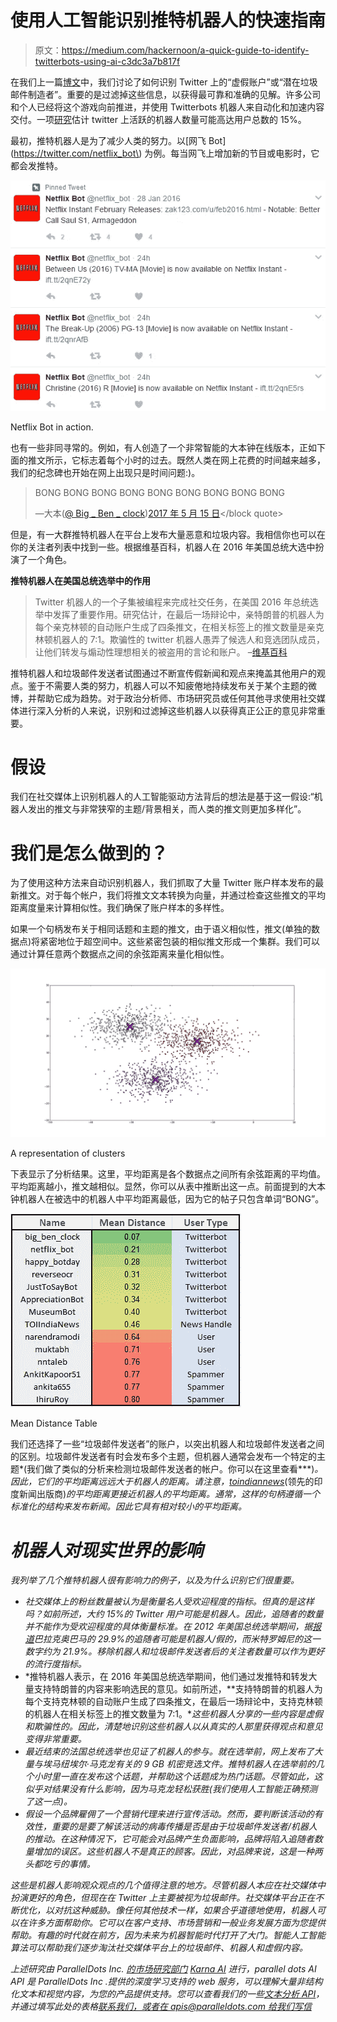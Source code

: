 # 使用人工智能识别推特机器人的快速指南

> 原文：<https://medium.com/hackernoon/a-quick-guide-to-identify-twitterbots-using-ai-c3dc3a7b817f>

在我们上一篇[博文](https://blog.karna.ai/using-ai-to-combat-the-menace-of-fake-accounts-on-social-media-8af96bc71842)中，我们讨论了如何识别 Twitter 上的“虚假账户”或“潜在垃圾邮件制造者”。重要的是过滤掉这些信息，以获得最可靠和准确的见解。许多公司和个人已经将这个游戏向前推进，并使用 Twitterbots 机器人来自动化和加速内容交付。一项[研究](https://arxiv.org/pdf/1703.03107.pdf)估计 twitter 上活跃的机器人数量可能高达用户总数的 15%。

最初，推特机器人是为了减少人类的努力。以[网飞 Bot](https://twitter.com/netflix_bot\) 为例。每当网飞上增加新的节目或电影时，它都会发推特。

![](img/15a8c436144501b8cc2569847a095fbe.png)

Netflix Bot in action.

也有一些非同寻常的。例如，有人创造了一个非常智能的大本钟在线版本，正如下面的推文所示，它标志着每个小时的过去。既然人类在网上花费的时间越来越多，我们的纪念碑也开始在网上出现只是时间问题:)。

> BONG BONG BONG BONG BONG BONG BONG BONG BONG
> 
> —大本([@ Big _ Ben _ clock](http://twitter.com/big_ben_clock))<a href = "[https://Twitter . com/Big _ Ben _ clock/status/864058030408822784？ref _ src = tw src % 5 etfw](https://twitter.com/big_ben_clock/status/864058030408822784?ref_src=twsrc%5Etfw)">2017 年 5 月 15 日</a></block quote>
> <script async src = "[https://platform.twitter.com/widgets.js](https://platform.twitter.com/widgets.js)" charset = " utf-8 "></script>

但是，有一大群推特机器人在平台上发布大量恶意和垃圾内容。我相信你也可以在你的关注者列表中找到一些。根据维基百科，机器人在 2016 年美国总统大选中扮演了一个角色。

**推特机器人在美国总统选举中的作用**

> Twitter 机器人的一个子集被编程来完成社交任务，在美国 2016 年总统选举中发挥了重要作用。研究估计，在最后一场辩论中，亲特朗普的机器人为每个亲克林顿的自动账户生成了四条推文，在相关标签上的推文数量是亲克林顿机器人的 7:1。欺骗性的 twitter 机器人愚弄了候选人和竞选团队成员，让他们转发与煽动性理想相关的被盗用的言论和账户。
> –[维基百科](https://en.wikipedia.org/wiki/Twitterbot#Impact)

推特机器人和垃圾邮件发送者试图通过不断宣传假新闻和观点来掩盖其他用户的观点。鉴于不需要人类的努力，机器人可以不知疲倦地持续发布关于某个主题的微博，并帮助它成为趋势。对于政治分析师、市场研究员或任何其他寻求使用社交媒体进行深入分析的人来说，识别和过滤掉这些机器人以获得真正公正的意见非常重要。

# 假设

我们在社交媒体上识别机器人的人工智能驱动方法背后的想法是基于这一假设:“机器人发出的推文与非常狭窄的主题/背景相关，而人类的推文则更加多样化”。

# 我们是怎么做到的？

为了使用这种方法来自动识别机器人，我们抓取了大量 Twitter 账户样本发布的最新推文。对于每个帐户，我们将推文文本转换为向量，并通过检查这些推文的平均距离度量来计算相似性。我们确保了账户样本的多样性。

如果一个句柄发布关于相同话题和主题的推文，由于语义相似性，推文(单独的数据点)将紧密地位于超空间中。这些紧密包装的相似推文形成一个集群。我们可以通过计算任意两个数据点之间的余弦距离来量化相似性。

![](img/4bdfe4d837129ab59bb819f37a66563c.png)

A representation of clusters

下表显示了分析结果。这里，平均距离是各个数据点之间所有余弦距离的平均值。平均距离越小，推文越相似。显然，你可以从表中推断出这一点。前面提到的大本钟机器人在被选中的机器人中平均距离最低，因为它的帖子只包含单词“BONG”。

![](img/9f10af6c7a30d6ff6cca890c607c6d1e.png)

Mean Distance Table

我们还选择了一些“垃圾邮件发送者”的账户，以突出机器人和垃圾邮件发送者之间的区别。垃圾邮件发送者有时会发布多个主题，但机器人通常会发布一个特定的主题*(我们做了类似的分析来检测垃圾邮件发送者的帐户。你可以在这里查看*[](https://blog.karna.ai/using-ai-to-combat-the-menace-of-fake-accounts-on-social-media-8af96bc71842)**)*。因此，它们的平均距离远远大于机器人的距离。请注意，[*toindiannews*](https://twitter.com/TOIIndiaNews)*(领先的印度新闻出版商)*的平均距离更接近机器人的平均距离。通常，这样的句柄遵循一个标准化的结构来发布新闻。因此它具有相对较小的平均距离。*

# *机器人对现实世界的影响*

*我列举了几个推特机器人很有影响力的例子，以及为什么识别它们很重要。*

*   *社交媒体上的粉丝数量被认为是衡量名人受欢迎程度的指标。*但真的是这样吗？如前所述，大约 15%的 Twitter 用户可能是机器人。因此，追随者的数量并不能作为受欢迎程度的具体衡量标准。在 2012 年美国总统选举期间，据[报道](https://www.forbes.com/sites/kashmirhill/2012/08/09/the-invasion-of-the-twitter-bots/)巴拉克奥巴马的 29.9%的追随者可能是机器人/假的，而米特罗姆尼的这一数字约为 21.9%。移除机器人和垃圾邮件发送者后的关注者数量可以作为更好的流行度指标。**
*   *推特机器人表示，在 2016 年美国总统选举期间，他们通过发推特和转发大量支持特朗普的内容来影响选民的意见。如前所述，**支持特朗普的机器人为每个支持克林顿的自动账户生成了四条推文，在最后一场辩论中，支持克林顿的机器人在相关标签上的推文数量为 7:1。**这些机器人分享的一些内容是虚假和欺骗性的。因此，清楚地识别这些机器人以从真实的人那里获得观点和意见变得非常重要。*
*   *最近结束的法国总统选举也见证了机器人的参与。就在选举前，网上发布了大量与埃马纽埃尔·马克龙有关的 9 GB 机密竞选文件。推特机器人在选举前的几个小时里一直在发布这个话题，并帮助这个话题成为热门话题。尽管如此，这似乎对结果没有什么影响，因为马克龙轻松获胜(我们使用人工智能正确预测了这一点)。*
*   *假设一个品牌雇佣了一个营销代理来进行宣传活动。然而，要判断该活动的有效性，重要的是要了解该活动的病毒传播是否是由于垃圾邮件发送者/机器人的推动。在这种情况下，它可能会对品牌产生负面影响，品牌将陷入追随者数量增加的误区。这些机器人不是真正的顾客。因此，对品牌来说，这是一种两头都吃亏的事情。*

*这些是机器人影响观众观点的几个值得注意的地方。尽管机器人本应在社交媒体中扮演更好的角色，但现在在 Twitter 上主要被视为垃圾邮件。社交媒体平台正在不断优化，以对抗这种威胁。像任何其他技术一样，如果合乎道德地使用，机器人可以在许多方面帮助你。它可以在客户支持、市场营销和一般业务发展方面为您提供帮助。有趣的时代就在前方，因为未来为机器智能时代打开了大门。智能人工智能算法可以帮助我们逐步淘汰社交媒体平台上的垃圾邮件、机器人和虚假内容。*

*上述研究由 ParallelDots Inc. [的市场研究部门](https://www.paralleldots.com/) [Karna AI](http://karna.ai/) 进行，parallel dots AI API 是 ParallelDots Inc .提供的深度学习支持的 web 服务，可以理解大量非结构化文本和视觉内容，为您的产品提供支持。您可以查看我们的一些[文本分析 API](https://www.paralleldots.com/text-analysis-apis)，并通过填写此处的表格[联系我们，或者在 apis@paralleldots.com 给我们写信](https://www.paralleldots.com/contact-us)*
